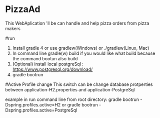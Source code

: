 # PizzaAd
This WebAplication 'll be can handle and help pizza orders from pizza makers  

#run
1. Install gradle 4 or use gradlew(Windows) or ./gradlew(Linux, Mac)
2. In command line gradle(w) build if you would like what build because the command bootun also build
3. (Optional) install local postgreSql : https://www.postgresql.org/download/
4. gradle bootrun

#Active Profile change
This switch can be change database protperties between application-H2.properties and application-PostgreSql

example in run command line from root directory:
gradle bootrun -Dspring.profiles.active=H2
or
gradle bootrun -Dspring.profiles.active=PostgreSql
